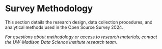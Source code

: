 # Survey Methodology

This section details the research design, data collection procedures, and analytical methods used in the Open Source Survey 2024.

*For questions about methodology or access to research materials, contact the UW-Madison Data Science Institute research team.*
